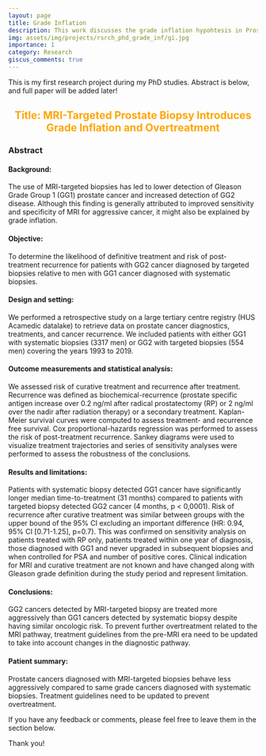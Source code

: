 ```yaml
---
layout: page
title: Grade Inflation
description: This work discusses the grade inflation hypohtesis in Prostate cancer diagnosis.
img: assets/img/projects/rsrch_phd_grade_inf/gi.jpg
importance: 1
category: Research
giscus_comments: true
---
```


This is my first research project during my PhD studies. Abstract is below, and full paper will be added later!

<center> 
<h2 style="color: orange" >Title: MRI-Targeted Prostate Biopsy Introduces Grade Inflation and Overtreatment  </h2>
</center> 

<h3>Abstract </h3>
<h4>Background:</h4> The use of MRI-targeted biopsies has led to lower detection of Gleason Grade Group 1 (GG1) prostate cancer and increased detection of GG2 disease. Although this finding is generally attributed to improved sensitivity and specificity of MRI for aggressive cancer, it might also be explained by grade inflation.  

<h4>Objective:</h4> To determine the likelihood of definitive treatment and risk of post-treatment recurrence for patients with GG2 cancer diagnosed by targeted biopsies relative to men with GG1 cancer diagnosed with systematic biopsies. 

<h4>Design and setting:</h4> We performed a retrospective study on a large tertiary centre registry (HUS Acamedic datalake) to retrieve data on prostate cancer diagnostics, treatments, and cancer recurrence. We included patients with either GG1 with systematic biopsies (3317 men) or GG2 with targeted biopsies (554 men) covering the years 1993 to 2019. 

<h4>Outcome measurements and statistical analysis:</h4> We assessed risk of curative treatment and recurrence after treatment. Recurrence was defined as biochemical-recurrence (prostate specific antigen increase over 0.2 ng/ml after radical prostatectomy (RP) or 2 ng/ml over the nadir after radiation therapy) or a secondary treatment. Kaplan-Meier survival curves were computed to assess treatment- and recurrence free survival. Cox proportional-hazards regression was performed to assess the risk of post-treatment recurrence. Sankey diagrams were used to visualize treatment trajectories and series of sensitivity analyses were performed to assess the robustness of the conclusions. 

<h4>Results and limitations:</h4> Patients with systematic biopsy detected GG1 cancer have significantly longer median time-to-treatment (31 months) compared to patients with targeted biopsy detected GG2 cancer (4 months, p < 0,0001). Risk of recurrence after curative treatment was similar between groups with the upper bound of the 95% CI excluding an important difference (HR: 0.94, 95% CI [0.71-1.25], p=0.7). This was confirmed on sensitivity analysis on patients treated with RP only, patients treated within one year of diagnosis, those diagnosed with GG1 and never upgraded in subsequent biopsies and when controlled for PSA and number of positive cores. Clinical indication for MRI and curative treatment are not known and have changed along with Gleason grade definition during the study period and represent limitation. 

<h4>Conclusions:</h4> GG2 cancers detected by MRI-targeted biopsy are treated more aggressively than GG1 cancers detected by systematic biopsy despite having similar oncologic risk. To prevent further overtreatment related to the MRI pathway, treatment guidelines from the pre-MRI era need to be updated to take into account changes in the diagnostic pathway.   

<h4>Patient summary:</h4> Prostate cancers diagnosed with MRI-targeted biopsies behave less aggressively compared to same grade cancers diagnosed with systematic biopsies. Treatment guidelines need to be updated to prevent overtreatment.  

<br>
<p>
If you have any feedback or comments, please feel free to leave them in the section below.

Thank you!
</p>



